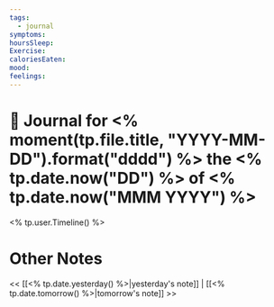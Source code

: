 ```yaml
---
tags:
  - journal
symptoms: 
hoursSleep: 
Exercise: 
caloriesEaten: 
mood: 
feelings:
---
```

# 📆 Journal for <% moment(tp.file.title, "YYYY-MM-DD").format("dddd") %> the <% tp.date.now("DD") %> of <% tp.date.now("MMM YYYY") %>
<% tp.user.Timeline() %>

# Other Notes
<< [[<% tp.date.yesterday() %>|yesterday's note]] | [[<% tp.date.tomorrow() %>|tomorrow's note]] >>